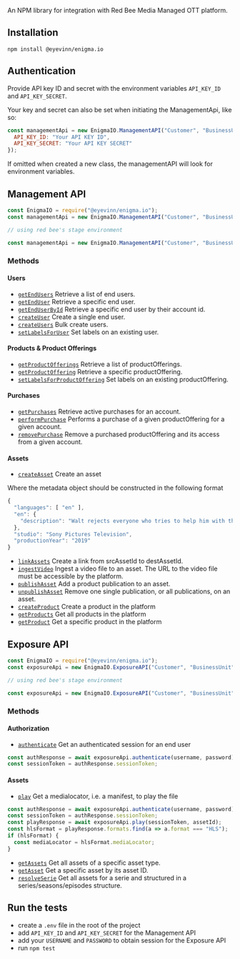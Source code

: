 An NPM library for integration with Red Bee Media Managed OTT platform.

## Installation

```
npm install @eyevinn/enigma.io
```

## Authentication

Provide API key ID and secret with the environment variables `API_KEY_ID` and `API_KEY_SECRET`. 

Your key and secret can also be set when initiating the ManagementApi, like so:

```js
const managementApi = new EnigmaIO.ManagementAPI("Customer", "BusinessUnit", { 
  API_KEY_ID: "Your API KEY ID",
  API_KEY_SECRET: "Your API KEY SECRET"
});
```
If omitted when created a new class, the managementAPI will look for environment variables.

## Management API

```js
const EnigmaIO = require("@eyevinn/enigma.io");
const managementApi = new EnigmaIO.ManagementAPI("Customer", "BusinessUnit");

// using red bee's stage environment

const managementApi = new EnigmaIO.ManagementAPI("Customer", "BusinessUnit", { environment: "stage"});
```

### Methods

#### Users

- [`getEndUsers`](src/api/mgmt.js#L45) Retrieve a list of end users.
- [`getEndUser`](src/api/mgmt.js#55) Retrieve a specific end user.
- [`getEndUserById`](src/api/mgmt.js#l64) Retrieve a specific end user by their account id.
- [`createUser`](src/api/mgmt.js#73) Create a single end user.
- [`createUsers`](src/api/mgmt.js#L85) Bulk create users.
- [`setLabelsForUser`](src/api/mgmt.js#L95) Set labels on an existing user.

#### Products & Product Offerings

- [`getProductOfferings`](src/api/mgmt.js#L107) Retrieve a list of productOfferings.
- [`getProductOffering`](src/api/mgmt.js#L120) Retrieve a specific productOffering.
- [`setLabelsForProductOffering`](src/api/mgmt.js#L129) Set labels on an existing productOffering.

#### Purchases

- [`getPurchases`](src/api/mgmt.js#L139) Retrieve active purchases for an account.
- [`performPurchase`](src/api/mgmt.js#L148) Performs a purchase of a given productOffering for a given account.
- [`removePurchase`](src/api/mgmt.js#L158) Remove a purchased productOffering and its access from a given account.

#### Assets

- [`createAsset`](src/api/mgmt.js#L167) Create an asset

Where the metadata object should be constructed in the following format
```js
{
  "languages": [ "en" ],
  "en": {
    "description": "Walt rejects everyone who tries to help him with the cancer. Jesse tries his best to create Walt's meth, with the help of an old friend."
  },
  "studio": "Sony Pictures Television",
  "productionYear": "2019"
}
```

- [`linkAssets`](src/api/mgmt.js#L178) Create a link from srcAssetId to destAssetId.
- [`ingestVideo`](src/api/mgmt.js#L189) Ingest a video file to an asset. The URL to the video file must be accessible by the platform.
- [`publishAsset`](src/api/mgmt.js#L200) Add a product publication to an asset.
- [`unpublishAsset`](src/api/mgmt.js#218) Remove one single publication, or all publications, on an asset.
- [`createProduct`](src/api/mgmt.js#237) Create a product in the platform
- [`getProducts`](src/api/mgmt.js#261) Get all products in the platform
- [`getProduct`](src/api/mgmt.js#270) Get a specific product in the platform

## Exposure API

```js
const EnigmaIO = require("@eyevinn/enigma.io");
const exposureApi = new EnigmaIO.ExposureAPI("Customer", "BusinessUnit");

// using red bee's stage environment

const exposureApi = new EnigmaIO.ExposureAPI("Customer", "BusinessUnit", { environment: "stage"});
```

### Methods

#### Authorization

- [`authenticate`](src/api/exposure.js#L28) Get an authenticated session for an end user

```js
const authResponse = await exposureApi.authenticate(username, password);
const sessionToken = authResponse.sessionToken;
```

#### Assets

- [`play`](src/api/exposure.js#L38) Get a medialocator, i.e. a manifest, to play the file

```js
const authResponse = await exposureApi.authenticate(username, password);
const sessionToken = authResponse.sessionToken;
const playResponse = await exposureApi.play(sessionToken, assetId);
const hlsFormat = playResponse.formats.find(a => a.format === "HLS");
if (hlsFormat) {
  const mediaLocator = hlsFormat.mediaLocator;
}
```

- [`getAssets`](src/api/exposure.js#L47) Get all assets of a specific asset type.
- [`getAsset`](src/api/exposure.js#L59) Get a specific asset by its asset ID.
- [`resolveSerie`](src/api/exposure.js#67) Get all assets for a serie and structured in a series/seasons/episodes structure.


## Run the tests

- create a `.env` file in the root of the project
- add `API_KEY_ID` and `API_KEY_SECRET` for the Management API
- add your `USERNAME` and `PASSWORD` to obtain session for the Exposure API
- run `npm test`
